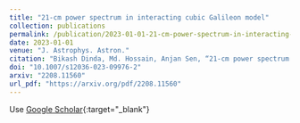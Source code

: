 ```yaml
---
title: "21-cm power spectrum in interacting cubic Galileon model"
collection: publications
permalink: /publication/2023-01-01-21-cm-power-spectrum-in-interacting-cubic-galileon-model
date: 2023-01-01
venue: "J. Astrophys. Astron."
citation: "Bikash Dinda, Md. Hossain, Anjan Sen, “21-cm power spectrum in interacting cubic Galileon model.” J. Astrophys. Astron., 2023."
doi: "10.1007/s12036-023-09976-2"
arxiv: "2208.11560"
url_pdf: "https://arxiv.org/pdf/2208.11560"
---
```


Use [Google Scholar](https://scholar.google.com/scholar?q=21-cm+power+spectrum+in+interacting+cubic+Galileon+model){:target="_blank"}
